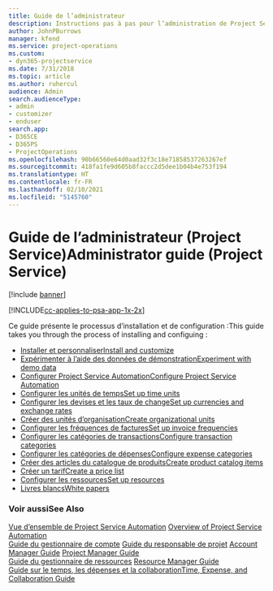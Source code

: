 ```yaml
---
title: Guide de l’administrateur
description: Instructions pas à pas pour l’administration de Project Service
author: JohnPBurrows
manager: kfend
ms.service: project-operations
ms.custom:
- dyn365-projectservice
ms.date: 7/31/2018
ms.topic: article
ms.author: ruhercul
audience: Admin
search.audienceType:
- admin
- customizer
- enduser
search.app:
- D365CE
- D365PS
- ProjectOperations
ms.openlocfilehash: 90b66560e64d0aad32f3c18e71858537263267ef
ms.sourcegitcommit: 418fa1fe9d605b8faccc2d5dee1b04b4e753f194
ms.translationtype: HT
ms.contentlocale: fr-FR
ms.lasthandoff: 02/10/2021
ms.locfileid: "5145760"
---
```

# <a name="administrator-guide-project-service"></a><span data-ttu-id="412c3-103">Guide de l’administrateur (Project Service)</span><span class="sxs-lookup"><span data-stu-id="412c3-103">Administrator guide (Project Service)</span></span>

[!include [banner](../includes/psa-now-project-operations.md)]

[!INCLUDE[cc-applies-to-psa-app-1x-2x](../includes/cc-applies-to-psa-app-1x-2x.md)]

<span data-ttu-id="412c3-104">Ce guide présente le processus d’installation et de configuration :</span><span class="sxs-lookup"><span data-stu-id="412c3-104">This guide takes you through the process of installing and configuing :</span></span>  
  
- [<span data-ttu-id="412c3-105">Installer et personnaliser</span><span class="sxs-lookup"><span data-stu-id="412c3-105">Install and customize</span></span>](install-customize.md)
- [<span data-ttu-id="412c3-106">Expérimenter à l’aide des données de démonstration</span><span class="sxs-lookup"><span data-stu-id="412c3-106">Experiment with demo data</span></span>](use-demo-data.md)
- [<span data-ttu-id="412c3-107">Configurer Project Service Automation</span><span class="sxs-lookup"><span data-stu-id="412c3-107">Configure Project Service Automation</span></span>](configure.md)
- [<span data-ttu-id="412c3-108">Configurer les unités de temps</span><span class="sxs-lookup"><span data-stu-id="412c3-108">Set up time units</span></span>](set-up-time-units.md)
- [<span data-ttu-id="412c3-109">Configurer les devises et les taux de change</span><span class="sxs-lookup"><span data-stu-id="412c3-109">Set up currencies and exchange rates</span></span>](set-up-currencies-exchange-rates.md)
- [<span data-ttu-id="412c3-110">Créer des unités d’organisation</span><span class="sxs-lookup"><span data-stu-id="412c3-110">Create organizational units</span></span>](create-organizational-units.md)
- [<span data-ttu-id="412c3-111">Configurer les fréquences de factures</span><span class="sxs-lookup"><span data-stu-id="412c3-111">Set up invoice frequencies</span></span>](set-up-invoice-frequencies.md)
- [<span data-ttu-id="412c3-112">Configurer les catégories de transactions</span><span class="sxs-lookup"><span data-stu-id="412c3-112">Configure transaction categories</span></span>](configure-transaction-categories.md)
- [<span data-ttu-id="412c3-113">Configurer les catégories de dépenses</span><span class="sxs-lookup"><span data-stu-id="412c3-113">Configure expense categories</span></span>](configure-expense-categories.md)
- [<span data-ttu-id="412c3-114">Créer des articles du catalogue de produits</span><span class="sxs-lookup"><span data-stu-id="412c3-114">Create product catalog items</span></span>](create-product-catalog-items.md)
- [<span data-ttu-id="412c3-115">Créer un tarif</span><span class="sxs-lookup"><span data-stu-id="412c3-115">Create a price list</span></span>](create-price-list.md)
- [<span data-ttu-id="412c3-116">Configurer les ressources</span><span class="sxs-lookup"><span data-stu-id="412c3-116">Set up resources</span></span>](set-up-resources.md)
- [<span data-ttu-id="412c3-117">Livres blancs</span><span class="sxs-lookup"><span data-stu-id="412c3-117">White papers</span></span>](white-papers.md)
  
### <a name="see-also"></a><span data-ttu-id="412c3-118">Voir aussi</span><span class="sxs-lookup"><span data-stu-id="412c3-118">See Also</span></span>  
 <span data-ttu-id="412c3-119">[Vue d’ensemble de Project Service Automation](../psa/overview.md)  </span><span class="sxs-lookup"><span data-stu-id="412c3-119">[Overview of Project Service Automation](../psa/overview.md)  </span></span>  
 <span data-ttu-id="412c3-120">[Guide du gestionnaire de compte](../psa/account-manager-guide.md) [Guide du responsable de projet](../psa/project-manager-guide.md) </span><span class="sxs-lookup"><span data-stu-id="412c3-120">[Account Manager Guide](../psa/account-manager-guide.md) [Project Manager Guide](../psa/project-manager-guide.md) </span></span>  
 <span data-ttu-id="412c3-121">[Guide du gestionnaire de ressources](../psa/resource-manager-guide.md) </span><span class="sxs-lookup"><span data-stu-id="412c3-121">[Resource Manager Guide](../psa/resource-manager-guide.md) </span></span>  
 [<span data-ttu-id="412c3-122">Guide sur le temps, les dépenses et la collaboration</span><span class="sxs-lookup"><span data-stu-id="412c3-122">Time, Expense, and Collaboration Guide</span></span>](../psa/time-expense-collaboration-guide.md)
